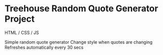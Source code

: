 # Treehouse Random Quote Generator Project

HTML / CSS / JS

Simple random quote generator
Change style when quotes are changing
Refreshes automatically every 30 secs
